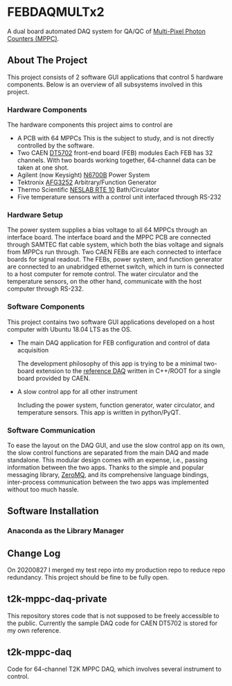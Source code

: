 # FEBDAQMULTx2
A dual board automated DAQ system for QA/QC of [Multi-Pixel Photon Counters (MPPC)](https://www.hamamatsu.com/us/en/product/optical-sensors/mppc/what_is_mppc/index.html).

## About The Project
This project consists of 2 software GUI applications that control 5 hardware components. Below is an overview of all subsystems involved in this project.

### Hardware Components
The hardware components this project aims to control are
* A PCB with 64 MPPCs
  This is the subject to study, and is not directly controlled by the software.
* Two CAEN [DT5702](https://www.caen.it/products/dt5702/) front-end board (FEB) modules
  Each FEB has 32 channels. With two boards working together, 64-channel data can be taken at one shot.
* Agilent (now Keysight) [N6700B](https://www.keysight.com/en/pd-838422-pn-N6700B/low-profile-modular-power-system-mainframe-400w-4-slots?cc=CA&lc=fre) Power System
* Tektronix [AFG3252](https://www.tek.com/datasheet/afg3000-series) Arbitrary/Function Generator
* Thermo Scientific [NESLAB RTE 10](https://www.marshallscientific.com/Thermo-Neslab-RTE-10-Circulating-Chiller-p/th-nerte10.htm) Bath/Circulator
* Five temperature sensors with a control unit interfaced through RS-232

### Hardware Setup
The power system supplies a bias voltage to all 64 MPPCs through an interface board. The interface board and the MPPC PCB are connected through SAMTEC flat cable system, which both the bias voltage and signals from MPPCs run through.
Two CAEN FEBs are each connected to interface boards for signal readout.
The FEBs, power system, and function generator are connected to an unabridged ethernet switch, which in turn is connected to a host computer for remote control. The water circulator and the temperature sensors, on the other hand, communicate with the host computer through RS-232.

### Software Components

This project contains two software GUI applications developed on a host computer with Ubuntu 18.04 LTS as the OS.

* The main DAQ application for FEB configuration and control of data acquisition

  The development philosophy of this app is trying to be a minimal two-board extension to the [reference DAQ](https://www.caen.it/download/?filter=DT5702) written in C++/ROOT for a single board provided by CAEN.

* A slow control app for all other instrument

  Including the power system, function generator, water circulator, and temperature sensors. This app is written in python/PyQT.

### Software Communication

To ease the layout on the DAQ GUI, and use the slow control app on its own, the slow control functions are separated from the main DAQ and made standalone. This modular design comes with an expense, i.e., passing information between the two apps. Thanks to the simple and popular messaging library, [ZeroMQ](https://zeromq.org/), and its comprehensive language bindings, inter-process communication between the two apps was implemented without too much hassle.

## Software Installation

### Anaconda as the Library Manager

## Change Log
On 20200827 I merged my test repo into my production repo to reduce repo redundancy. This project should be fine to be fully open.

## t2k-mppc-daq-private

This repository stores code that is not supposed to be freely accessible to the
public.
Currently the sample DAQ code for CAEN DT5702 is stored for my own reference.

## t2k-mppc-daq
Code for 64-channel T2K MPPC DAQ, which involves several instrument to control.

